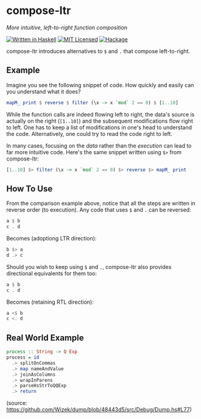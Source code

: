 # compose-ltr

_More intuitive, left-to-right function composition_

[![Written in Haskell](https://img.shields.io/badge/language-Haskell-blue.svg)](https://haskell.org/)
[![MIT Licensed](https://img.shields.io/badge/license-MIT-teal.svg)](https://choosealicense.com/licenses/mit/)
[![Hackage](https://img.shields.io/hackage/v/compose-ltr.svg)](https://hackage.haskell.org/package/compose-ltr)

compose-ltr introduces alternatives to `$` and `.` that compose left-to-right.

## Example

Imagine you see the following snippet of code. How quickly and easily can you
understand what it does?

```haskell
mapM_ print $ reverse $ filter (\x -> x `mod` 2 == 0) $ [1..10]
```

While the function calls are indeed flowing left to right, the data's source
is actually on the right (`[1..10]`) and the subsequent modifications flow
right to left. One has to keep a list of modifications in one's head to
understand the code. Alternatively, one could try to read the code right to
left.

In many cases, focusing on the _data_ rather than the _execution_ can lead to
far more intuitive code. Here's the same snippet written using `$>` from
compose-ltr:

```haskell
[1..10] $> filter (\x -> x `mod` 2 == 0) $> reverse $> mapM_ print
```

## How To Use

From the comparison example above, notice that all the steps are written in
reverse order (to execution). Any code that uses `$` and `.` can be reversed:

```haskell
a $ b
c . d
```

Becomes (adoptiong LTR direction):

```haskell
b $> a
d .> c
```

Should you wish to keep using `$` and `.`, compose-ltr also provides
directional equivalents for them too:

```haskell
a $ b
c . d
```

Becomes (retaining RTL direction):

```haskell
a <$ b
c <. d
```

## Real World Example

```haskell
process :: String -> Q Exp
process = id
  .> splitOnCommas
  .> map nameAndValue
  .> joinAsColumns
  .> wrapInParens
  .> parseHsStrToQQExp
  .> return
```

(source: https://github.com/Wizek/dump/blob/48443d5/src/Debug/Dump.hs#L77)
